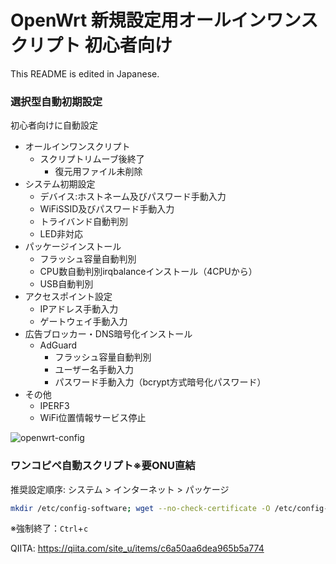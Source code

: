 # OpenWrt 新規設定用オールインワンスクリプト 初心者向け

This README is edited in Japanese.

### 選択型自動初期設定

初心者向けに自動設定
- オールインワンスクリプト
  -  スクリプトリムーブ後終了
     -  復元用ファイル未削除
- システム初期設定
  - デバイス:ホストネーム及びパスワード手動入力
  - WiFiSSID及びパスワード手動入力
  - トライバンド自動判別
  - LED非対応
- パッケージインストール
  - フラッシュ容量自動判別
  - CPU数自動判別irqbalanceインストール（4CPUから）
  - USB自動判別
- アクセスポイント設定
  - IPアドレス手動入力
  - ゲートウェイ手動入力 
- 広告ブロッカー・DNS暗号化インストール
  - AdGuard
    - フラッシュ容量自動判別
    - ユーザー名手動入力
    - パスワード手動入力（bcrypt方式暗号化パスワード）
- その他
  - IPERF3
  - WiFi位置情報サービス停止
 
![openwrt-config](https://github.com/site-u2023/config-software/assets/140032047/ad4e0eef-3e16-4555-9033-ea3912f6a96e)




### ワンコピペ自動スクリプト※要ONU直結

推奨設定順序: システム > インターネット > パッケージ
```bash:/etc/config-software/openwrt-config.sh
mkdir /etc/config-software; wget --no-check-certificate -O /etc/config-software/openwrt-config.sh https://raw.githubusercontent.com/site-u2023/config-software/main/openwrt-config.sh; sh /etc/config-software/openwrt-config.sh

```
※強制終了：`Ctrl`+`c`


QIITA:
https://qiita.com/site_u/items/c6a50aa6dea965b5a774



